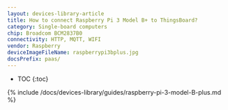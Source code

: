 ```yaml
---
layout: devices-library-article
title: How to connect Raspberry Pi 3 Model B+ to ThingsBoard?
category: Single-board computers
chip: Broadcom BCM2837B0
connectivity: HTTP, MQTT, WIFI
vendor: Raspberry
deviceImageFileName: raspberrypi3bplus.jpg
docsPrefix: paas/
---
```


* TOC
{:toc}

{% include /docs/devices-library/guides/raspberry-pi-3-model-B-plus.md %}